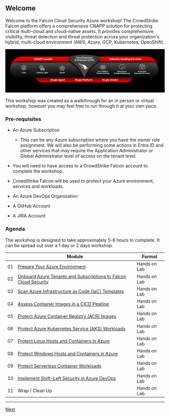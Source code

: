 ## Welcome

Welcome to the Falcon Cloud Security Azure workshop! The CrowdStrike Falcon platform offers a comprehensive CNAPP solution for protecting critical multi-cloud and cloud-native assets. It provides comprehensive visibility, threat detection and threat protection across your organization's hybrid, multi-cloud environment (AWS, Azure, GCP, Kubernetes, OpenShift). 

![readme-falcon](./images/readme-falcon.png)

This workshop was created as a walkthrough for an in person or virtual workshop, however you may feel free to run through it at your own pace.

### Pre-requisites

* An Azure Subscription
  * This can be any Azure subscription where you have the owner role assignment. We will also be performing some actions in Entra ID and other services that may require the Application Administrator or Global Administrator level of access on the tenant level.

*  You will need to have access to a CrowdStrike Falcon account to complete the workshop.
  * CrowdStrike Falcon will be used to protect your Azure environment, services and workloads.
* An Azure DevOps Organization
* A GitHub Account
* A JIRA Account

### Agenda

The workshop is designed to take approximately 5-6 hours to complete. It can be spread out over a 1 day or 2 days workshop.

|    | Module                   | Format       |
|----|--------------------------|--------------|
| 01 | [Prepare Your Azure Environment](modules/1-prepare-the-environment.md) | Hands on Lab |
| 02 | [Onboard Azure Tenants and Subscriptions to Falcon Cloud Security](modules/2b-cspm-ioa-onboarding.md) | Hands on Lab |
| 03 | [Scan Azure Infrastructure as Code (IaC) Templates](modules/5-iac-scanning.md)                | Hands on Lab |
| 04 | [Assess Container Images in a CICD Pipeline](modules/8a-image-assessment-cicd.md) | Hands on Lab |
| 05 | [Protect Azure Container Registry (ACR) Images](modules/9a-protect-acr-images-password.md)  | Hands on Lab |
| 06 | [Protect Azure Kubernetes Service (AKS) Workloads](modules/10a-protect-aks-workloads.md) | Hands on Lab |
| 07 | [Protect Linux Hosts and Containers in Azure](modules/4a-protect-linux-ubuntu-vm.md) | Hands on Lab |
| 08 | [Protect Windows Hosts and Containers in Azure](modules/8-protect-windows-hosts-and-containers.md) | Hands on Lab |
| 09 | [Protect Serverless Container Workloads](modules/13a-protect-aci-workloads.md)    | Hands on Lab |
| 10 | [Implement Shift-Left Security in Azure DevOps](modules/12-implement-shift-left-security.md)    | Hands on Lab |
| 11 | Wrap / Clean Up     | Hands on Lab |
----

[Next](modules/1-prepare-the-environment.md)